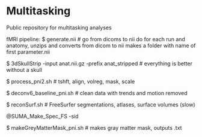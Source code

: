 # Multitasking
Public repository for multitasking analyses

fMRI pipeline:
$ generate.nii  <run name> <dcm index> # go from dicoms to nii
do for each run and anatomy, unzips and converts from dicom to nii
makes a folder with name of first parameter.nii

$ 3dSkullStrip -input anat.nii.gz -prefix anat_stripped # everything is better without a skull

$ process_pni2.sh # tshft, align, volreg, mask, scale

$ deconv6_baseline_pni.sh # clean data with trends and motion removed

$ reconSurf.sh <subj id> # FreeSurfer segmentations, atlases, surface volumes (slow)

\@SUMA_Make_Spec_FS -sid <subj id> 

$ makeGreyMatterMask_pni.sh <subj id> # makes gray matter mask, outputs .txt
